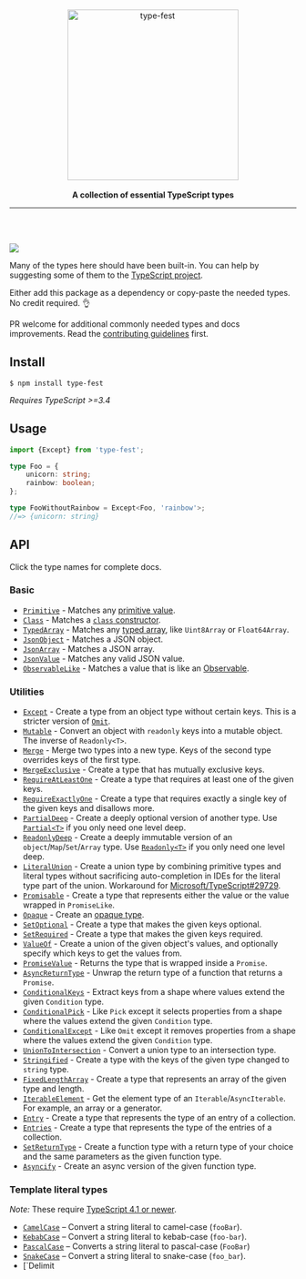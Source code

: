 <div align="center">
	<br>
	<br>
	<img src="media/logo.svg" alt="type-fest" height="300">
	<br>
	<br>
	<b>A collection of essential TypeScript types</b>
	<br>
	<hr>
</div>
<br>
<br>

[![](https://img.shields.io/badge/unicorn-approved-ff69b4.svg)](https://giphy.com/gifs/illustration-rainbow-unicorn-26AHG5KGFxSkUWw1i)
<!-- Commented out until they actually show anything
[![npm dependents](https://badgen.net/npm/dependents/type-fest)](https://www.npmjs.com/package/type-fest?activeTab=dependents) [![npm downloads](https://badgen.net/npm/dt/type-fest)](https://www.npmjs.com/package/type-fest)
-->

Many of the types here should have been built-in. You can help by suggesting some of them to the [TypeScript project](https://github.com/Microsoft/TypeScript/blob/master/CONTRIBUTING.md).

Either add this package as a dependency or copy-paste the needed types. No credit required. 👌

PR welcome for additional commonly needed types and docs improvements. Read the [contributing guidelines](.github/contributing.md) first.

## Install

```
$ npm install type-fest
```

*Requires TypeScript >=3.4*

## Usage

```ts
import {Except} from 'type-fest';

type Foo = {
	unicorn: string;
	rainbow: boolean;
};

type FooWithoutRainbow = Except<Foo, 'rainbow'>;
//=> {unicorn: string}
```

## API

Click the type names for complete docs.

### Basic

- [`Primitive`](source/basic.d.ts) - Matches any [primitive value](https://developer.mozilla.org/en-US/docs/Glossary/Primitive).
- [`Class`](source/basic.d.ts) - Matches a [`class` constructor](https://developer.mozilla.org/en-US/docs/Web/JavaScript/Reference/Classes).
- [`TypedArray`](source/basic.d.ts) - Matches any [typed array](https://developer.mozilla.org/en-US/docs/Web/JavaScript/Reference/Global_Objects/TypedArray), like `Uint8Array` or `Float64Array`.
- [`JsonObject`](source/basic.d.ts) - Matches a JSON object.
- [`JsonArray`](source/basic.d.ts) - Matches a JSON array.
- [`JsonValue`](source/basic.d.ts) - Matches any valid JSON value.
- [`ObservableLike`](source/basic.d.ts) - Matches a value that is like an [Observable](https://github.com/tc39/proposal-observable).

### Utilities

- [`Except`](source/except.d.ts) - Create a type from an object type without certain keys. This is a stricter version of [`Omit`](https://www.typescriptlang.org/docs/handbook/release-notes/typescript-3-5.html#the-omit-helper-type).
- [`Mutable`](source/mutable.d.ts) - Convert an object with `readonly` keys into a mutable object. The inverse of `Readonly<T>`.
- [`Merge`](source/merge.d.ts) - Merge two types into a new type. Keys of the second type overrides keys of the first type.
- [`MergeExclusive`](source/merge-exclusive.d.ts) - Create a type that has mutually exclusive keys.
- [`RequireAtLeastOne`](source/require-at-least-one.d.ts) - Create a type that requires at least one of the given keys.
- [`RequireExactlyOne`](source/require-exactly-one.d.ts) - Create a type that requires exactly a single key of the given keys and disallows more.
- [`PartialDeep`](source/partial-deep.d.ts) - Create a deeply optional version of another type. Use [`Partial<T>`](https://github.com/Microsoft/TypeScript/blob/2961bc3fc0ea1117d4e53bc8e97fa76119bc33e3/src/lib/es5.d.ts#L1401-L1406) if you only need one level deep.
- [`ReadonlyDeep`](source/readonly-deep.d.ts) - Create a deeply immutable version of an `object`/`Map`/`Set`/`Array` type. Use [`Readonly<T>`](https://github.com/Microsoft/TypeScript/blob/2961bc3fc0ea1117d4e53bc8e97fa76119bc33e3/src/lib/es5.d.ts#L1415-L1420) if you only need one level deep.
- [`LiteralUnion`](source/literal-union.d.ts) - Create a union type by combining primitive types and literal types without sacrificing auto-completion in IDEs for the literal type part of the union. Workaround for [Microsoft/TypeScript#29729](https://github.com/Microsoft/TypeScript/issues/29729).
- [`Promisable`](source/promisable.d.ts) - Create a type that represents either the value or the value wrapped in `PromiseLike`.
- [`Opaque`](source/opaque.d.ts) - Create an [opaque type](https://codemix.com/opaque-types-in-javascript/).
- [`SetOptional`](source/set-optional.d.ts) - Create a type that makes the given keys optional.
- [`SetRequired`](source/set-required.d.ts) - Create a type that makes the given keys required.
- [`ValueOf`](source/value-of.d.ts) - Create a union of the given object's values, and optionally specify which keys to get the values from.
- [`PromiseValue`](source/promise-value.d.ts) - Returns the type that is wrapped inside a `Promise`.
- [`AsyncReturnType`](source/async-return-type.d.ts) - Unwrap the return type of a function that returns a `Promise`.
- [`ConditionalKeys`](source/conditional-keys.d.ts) - Extract keys from a shape where values extend the given `Condition` type.
- [`ConditionalPick`](source/conditional-pick.d.ts) - Like `Pick` except it selects properties from a shape where the values extend the given `Condition` type.
- [`ConditionalExcept`](source/conditional-except.d.ts) - Like `Omit` except it removes properties from a shape where the values extend the given `Condition` type.
- [`UnionToIntersection`](source/union-to-intersection.d.ts) - Convert a union type to an intersection type.
- [`Stringified`](source/stringified.d.ts) - Create a type with the keys of the given type changed to `string` type.
- [`FixedLengthArray`](source/fixed-length-array.d.ts) - Create a type that represents an array of the given type and length.
- [`IterableElement`](source/iterable-element.d.ts) - Get the element type of an `Iterable`/`AsyncIterable`. For example, an array or a generator.
- [`Entry`](source/entry.d.ts) - Create a type that represents the type of an entry of a collection.
- [`Entries`](source/entries.d.ts) - Create a type that represents the type of the entries of a collection.
- [`SetReturnType`](source/set-return-type.d.ts) - Create a function type with a return type of your choice and the same parameters as the given function type.
- [`Asyncify`](source/asyncify.d.ts) - Create an async version of the given function type.

### Template literal types

*Note:* These require [TypeScript 4.1 or newer](https://devblogs.microsoft.com/typescript/announcing-typescript-4-1/#template-literal-types).

- [`CamelCase`](ts41/camel-case.d.ts) – Convert a string literal to camel-case (`fooBar`).
- [`KebabCase`](ts41/kebab-case.d.ts) – Convert a string literal to kebab-case (`foo-bar`).
- [`PascalCase`](ts41/pascal-case.d.ts) – Converts a string literal to pascal-case (`FooBar`)
- [`SnakeCase`](ts41/snake-case.d.ts) – Convert a string literal to snake-case (`foo_bar`).
- [`Delimit